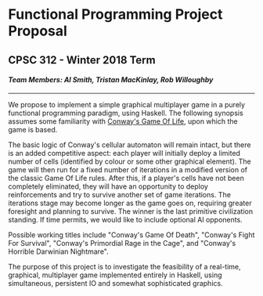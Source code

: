 
# Functional Programming Project Proposal


## CPSC 312 - Winter 2018 Term


#### *Team Members: Al Smith, Tristan MacKinlay, Rob Willoughby*

___

We propose to implement a simple graphical multiplayer game in a purely functional programming paradigm, using Haskell. 
The following synopsis assumes some familiarity with 
[Conway's Game Of Life](https://en.wikipedia.org/wiki/Conway%27s_Game_of_Life), upon which the game is based.

The basic logic of Conway's cellular automaton will remain intact, but there is an added competitive aspect: each 
player will initially deploy a limited number of cells (identified by colour or some other graphical element). The game 
will then run for a fixed number of iterations in a modified version of the classic Game Of Life rules. 
After this, if a player's cells have not been completely eliminated, they will have 
an opportunity to deploy reinforcements and try to survive another set of game iterations. The iterations stage may 
become longer as the game goes on, requiring greater foresight and planning to survive. The winner is the last primitive
civilization standing. If time permits, we would like to include optional AI opponents.

Possible working titles include "Conway's Game Of Death", "Conway's Fight For Survival", "Conway's Primordial Rage in 
the Cage", and "Conway's Horrible Darwinian Nightmare".

The purpose of this project is to investigate the feasibility of a real-time, graphical, multiplayer game implemented 
entirely in Haskell, using simultaneous, persistent IO and somewhat sophisticated graphics.
